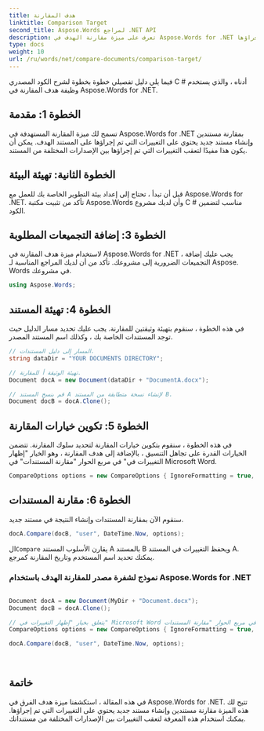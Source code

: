 ```yaml
---
title: هدف المقارنة
linktitle: Comparison Target
second_title: Aspose.Words لمراجع .NET API
description: تعرف على ميزة مقارنة الهدف في Aspose.Words for .NET التي تسمح لك بمقارنة المستندات وإنشاء مستند جديد يحتوي على التغييرات التي تم إجراؤها.
type: docs
weight: 10
url: /ru/words/net/compare-documents/comparison-target/
---
```


فيما يلي دليل تفصيلي خطوة بخطوة لشرح الكود المصدري C # أدناه ، والذي يستخدم وظيفة هدف المقارنة في Aspose.Words for .NET.

## الخطوة 1: مقدمة

تسمح لك ميزة المقارنة المستهدفة في Aspose.Words for .NET بمقارنة مستندين وإنشاء مستند جديد يحتوي على التغييرات التي تم إجراؤها على المستند الهدف. يمكن أن يكون هذا مفيدًا لتعقب التغييرات التي تم إجراؤها بين الإصدارات المختلفة من المستند.

## الخطوة الثانية: تهيئة البيئة

قبل أن تبدأ ، تحتاج إلى إعداد بيئة التطوير الخاصة بك للعمل مع Aspose.Words for .NET. تأكد من تثبيت مكتبة Aspose.Words وأن لديك مشروع C # مناسب لتضمين الكود.

## الخطوة 3: إضافة التجميعات المطلوبة

لاستخدام ميزة هدف المقارنة في Aspose.Words for .NET ، يجب عليك إضافة التجميعات الضرورية إلى مشروعك. تأكد من أن لديك المراجع المناسبة لـ Aspose. Words في مشروعك.

```csharp
using Aspose.Words;
```

## الخطوة 4: تهيئة المستند

في هذه الخطوة ، سنقوم بتهيئة وثيقتين للمقارنة. يجب عليك تحديد مسار الدليل حيث توجد المستندات الخاصة بك ، وكذلك اسم المستند المصدر.

```csharp
// المسار إلى دليل المستندات.
string dataDir = "YOUR DOCUMENTS DIRECTORY";

// تهيئة الوثيقة أ للمقارنة.
Document docA = new Document(dataDir + "DocumentA.docx");

// قم بنسخ المستند A لإنشاء نسخة متطابقة من المستند B.
Document docB = docA.Clone();
```

## الخطوة 5: تكوين خيارات المقارنة

في هذه الخطوة ، سنقوم بتكوين خيارات المقارنة لتحديد سلوك المقارنة. تتضمن الخيارات القدرة على تجاهل التنسيق ، بالإضافة إلى هدف المقارنة ، وهو الخيار "إظهار التغييرات في" في مربع الحوار "مقارنة المستندات" في Microsoft Word.

```csharp
CompareOptions options = new CompareOptions { IgnoreFormatting = true, Target = ComparisonTargetType.New };
```

## الخطوة 6: مقارنة المستندات

سنقوم الآن بمقارنة المستندات وإنشاء النتيجة في مستند جديد.

```csharp
docA.Compare(docB, "user", DateTime.Now, options);
```

 ال`Compare` يقارن الأسلوب المستند A بالمستند B ويحفظ التغييرات في المستند A. يمكنك تحديد اسم المستخدم وتاريخ المقارنة كمرجع.

### نموذج لشفرة مصدر للمقارنة الهدف باستخدام Aspose.Words for .NET


```csharp
            
Document docA = new Document(MyDir + "Document.docx");
Document docB = docA.Clone();

// يتعلق بخيار "إظهار التغييرات في" Microsoft Word في مربع الحوار "مقارنة المستندات".
CompareOptions options = new CompareOptions { IgnoreFormatting = true, Target = ComparisonTargetType.New };

docA.Compare(docB, "user", DateTime.Now, options);
            
        
```

## خاتمة

في هذه المقالة ، استكشفنا ميزة هدف الفرق في Aspose.Words for .NET. تتيح لك هذه الميزة مقارنة مستندين وإنشاء مستند جديد يحتوي على التغييرات التي تم إجراؤها. يمكنك استخدام هذه المعرفة لتعقب التغييرات بين الإصدارات المختلفة من مستنداتك.


